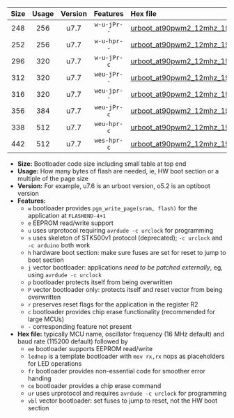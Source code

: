 |Size|Usage|Version|Features|Hex file|
|:-:|:-:|:-:|:-:|:--|
|248|256|u7.7|`w-u-jPr--`|[urboot_at90pwm2_12mhz_19200bps_lednop_ur_vbl.hex](https://raw.githubusercontent.com/stefanrueger/urboot.hex/main/mcus/at90pwm2/fcpu_12mhz/19200_bps/urboot_at90pwm2_12mhz_19200bps_lednop_ur_vbl.hex)|
|252|256|u7.7|`w-u-hpr--`|[urboot_at90pwm2_12mhz_19200bps_lednop_fr_ur.hex](https://raw.githubusercontent.com/stefanrueger/urboot.hex/main/mcus/at90pwm2/fcpu_12mhz/19200_bps/urboot_at90pwm2_12mhz_19200bps_lednop_fr_ur.hex)|
|296|320|u7.7|`w-u-jPr-c`|[urboot_at90pwm2_12mhz_19200bps_lednop_fr_ce_ur_vbl.hex](https://raw.githubusercontent.com/stefanrueger/urboot.hex/main/mcus/at90pwm2/fcpu_12mhz/19200_bps/urboot_at90pwm2_12mhz_19200bps_lednop_fr_ce_ur_vbl.hex)|
|312|320|u7.7|`weu-jPr--`|[urboot_at90pwm2_12mhz_19200bps_ee_lednop_ur_vbl.hex](https://raw.githubusercontent.com/stefanrueger/urboot.hex/main/mcus/at90pwm2/fcpu_12mhz/19200_bps/urboot_at90pwm2_12mhz_19200bps_ee_lednop_ur_vbl.hex)|
|316|320|u7.7|`weu-jpr--`|[urboot_at90pwm2_12mhz_19200bps_ee_lednop_fr_ur_vbl.hex](https://raw.githubusercontent.com/stefanrueger/urboot.hex/main/mcus/at90pwm2/fcpu_12mhz/19200_bps/urboot_at90pwm2_12mhz_19200bps_ee_lednop_fr_ur_vbl.hex)|
|356|384|u7.7|`weu-jPr-c`|[urboot_at90pwm2_12mhz_19200bps_ee_lednop_fr_ce_ur_vbl.hex](https://raw.githubusercontent.com/stefanrueger/urboot.hex/main/mcus/at90pwm2/fcpu_12mhz/19200_bps/urboot_at90pwm2_12mhz_19200bps_ee_lednop_fr_ce_ur_vbl.hex)|
|338|512|u7.7|`weu-hpr-c`|[urboot_at90pwm2_12mhz_19200bps_ee_lednop_fr_ce_ur.hex](https://raw.githubusercontent.com/stefanrueger/urboot.hex/main/mcus/at90pwm2/fcpu_12mhz/19200_bps/urboot_at90pwm2_12mhz_19200bps_ee_lednop_fr_ce_ur.hex)|
|442|512|u7.7|`wes-hpr-c`|[urboot_at90pwm2_12mhz_19200bps_ee_lednop_fr_ce.hex](https://raw.githubusercontent.com/stefanrueger/urboot.hex/main/mcus/at90pwm2/fcpu_12mhz/19200_bps/urboot_at90pwm2_12mhz_19200bps_ee_lednop_fr_ce.hex)|

- **Size:** Bootloader code size including small table at top end
- **Usage:** How many bytes of flash are needed, ie, HW boot section or a multiple of the page size
- **Version:** For example, u7.6 is an urboot version, o5.2 is an optiboot version
- **Features:**
  + `w` bootloader provides `pgm_write_page(sram, flash)` for the application at `FLASHEND-4+1`
  + `e` EEPROM read/write support
  + `u` uses urprotocol requiring `avrdude -c urclock` for programming
  + `s` uses skeleton of STK500v1 protocol (deprecated); `-c urclock` and `-c arduino` both work
  + `h` hardware boot section: make sure fuses are set for reset to jump to boot section
  + `j` vector bootloader: applications *need to be patched externally*, eg, using `avrdude -c urclock`
  + `p` bootloader protects itself from being overwritten
  + `P` vector bootloader only: protects itself and reset vector from being overwritten
  + `r` preserves reset flags for the application in the register R2
  + `c` bootloader provides chip erase functionality (recommended for large MCUs)
  + `-` corresponding feature not present
- **Hex file:** typically MCU name, oscillator frequency (16 MHz default) and baud rate (115200 default) followed by
  + `ee` bootloader supports EEPROM read/write
  + `lednop` is a template bootloader with `mov rx,rx` nops as placeholders for LED operations
  + `fr` bootloader provides non-essential code for smoother error handing
  + `ce` bootloader provides a chip erase command
  + `ur` uses urprotocol and requires `avrdude -c urclock` for programming
  + `vbl` vector bootloader: set fuses to jump to reset, not the HW boot section
